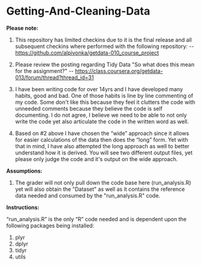 # Getting-And-Cleaning-Data

**Please note:** 

1) This repository has limited checkins due to it is the final release and all subsequent checkins where performed with the following repository:
-- https://github.com/alpivonka/getdata-010_course_project

2) Please review the posting regarding Tidy Data "So what does this mean for the assignment?"
-- https://class.coursera.org/getdata-013/forum/thread?thread_id=31

3) I have been writing code for over 14yrs and I have developed many habits, good and bad. One of those habits is line by line commenting of my code. Some don't like this because they feel it clutters the code with unneeded comments because they believe the code is self documenting. I do not agree, I believe we need to be able to not only write the code yet also articulate the code in the written word as well.

4) Based on #2 above I have chosen the “wide” approach since it allows for easier calculations of the data then does the “long” form. Yet with that in mind, I have also attempted the long approach as well to better understand how it is derived.  You will see two different output files, yet please only judge the code and it's output on the wide approach. 

**Assumptions:**

1) The grader will not only pull down the code base here (run_analysis.R) yet will also obtain the "Dataset" as well as it contains the reference data needed and consumed by the "run_analysis.R" code.

**Instructions:**

“run_analysis.R” is the only “R” code needed and is dependent upon the following packages being installed:
<ol> 
<li>plyr</li>
<li>dplyr</li>
<li>tidyr</li>
<li>utils</li>
</ol>
